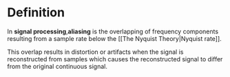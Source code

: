 # Definition

In **signal processing**,**aliasing** is the overlapping of frequency components resulting from a sample rate below the [[The Nyquist Theory|Nyquist rate]]. 

This overlap results in distortion or artifacts when the signal is reconstructed from samples which causes the reconstructed signal to differ from the original continuous signal.

